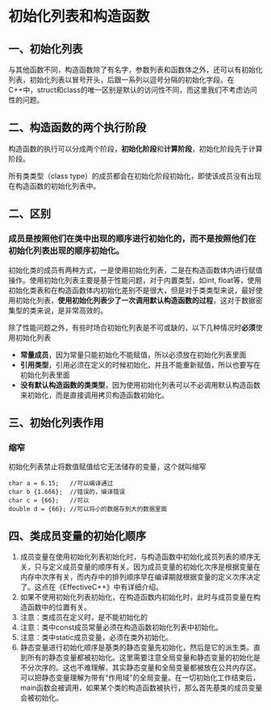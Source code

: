 # 初始化列表和构造函数

## 一、初始化列表

与其他函数不同，构造函数除了有名字，参数列表和函数体之外，还可以有初始化列表，初始化列表以冒号开头，后跟一系列以逗号分隔的初始化字段。在C++中，struct和class的唯一区别是默认的访问性不同，而这里我们不考虑访问性的问题。

## 二、构造函数的两个执行阶段

构造函数的执行可以分成两个阶段，**初始化阶段**和**计算阶段**，初始化阶段先于计算阶段。

所有类类型（class type）的成员都会在初始化阶段初始化，即使该成员没有出现在构造函数的初始化列表中。

## 二、区别

### 成员是按照他们在类中出现的顺序进行初始化的，而不是按照他们在初始化列表出现的顺序初始化。

初始化类的成员有两种方式，一是使用初始化列表，二是在构造函数体内进行赋值操作。使用初始化列表主要是基于性能问题，对于内置类型，如int, float等，使用初始化类表和在构造函数体内初始化差别不是很大，但是对于类类型来说，最好使用初始化列表，**使用初始化列表少了一次调用默认构造函数的过程**，这对于数据密集型的类来说，是非常高效的。

除了性能问题之外，有些时场合初始化列表是不可或缺的，以下几种情况时**必须**使用初始化列表

- **常量成员**，因为常量只能初始化不能赋值，所以必须放在初始化列表里面
- **引用类型**，引用必须在定义的时候初始化，并且不能重新赋值，所以也要写在初始化列表里面
- **没有默认构造函数的类类型**，因为使用初始化列表可以不必调用默认构造函数来初始化，而是直接调用拷贝构造函数初始化。

## 三、初始化列表作用

### 缩窄

初始化列表禁止将数值赋值给它无法储存的变量，这个就叫缩窄

```
char a = 6.15;   //可以编译通过
char b {1.666};  //错误的，编译错误
char c = {66};   //可以
double d = {66}; //可以将小的数据存到大的数据里面
```

## 四、类成员变量的初始化顺序

1. 成员变量在使用初始化列表初始化时，与构造函数中初始化成员列表的顺序无关，只与定义成员变量的顺序有关。因为成员变量的初始化次序是根据变量在内存中次序有关，而内存中的排列顺序早在编译期就根据变量的定义次序决定了。这点在《EffectiveC++》中有详细介绍。
2. 如果不使用初始化列表初始化，在构造函数内初始化时，此时与成员变量在构造函数中的位置有关。
3. 注意：类成员在定义时，是不能初始化的
4. 注意：类中const成员常量必须在构造函数初始化列表中初始化。
5. 注意：类中static成员变量，必须在类外初始化。
6. 静态变量进行初始化顺序是基类的静态变量先初始化，然后是它的派生类。直到所有的静态变量都被初始化。这里需要注意全局变量和静态变量的初始化是不分次序的。这也不难理解，其实静态变量和全局变量都被放在公共内存区。可以把静态变量理解为带有“作用域”的全局变量。在一切初始化工作结束后，main函数会被调用，如果某个类的构造函数被执行，那么首先基类的成员变量会被初始化。 